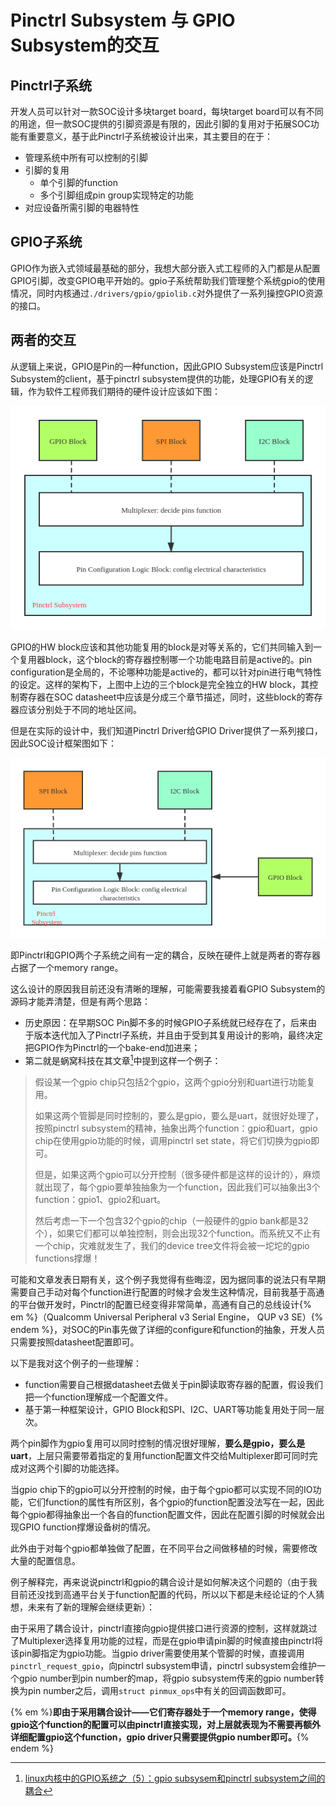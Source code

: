 # Pinctrl Subsystem 与 GPIO Subsystem的交互

## Pinctrl子系统

开发人员可以针对一款SOC设计多块target board，每块target board可以有不同的用途，但一款SOC提供的引脚资源是有限的，因此引脚的复用对于拓展SOC功能有重要意义，基于此Pinctrl子系统被设计出来，其主要目的在于：

- 管理系统中所有可以控制的引脚
- 引脚的复用
  - 单个引脚的function
  - 多个引脚组成pin group实现特定的功能
- 对应设备所需引脚的电器特性

## GPIO子系统

GPIO作为嵌入式领域最基础的部分，我想大部分嵌入式工程师的入门都是从配置GPIO引脚，改变GPIO电平开始的。gpio子系统帮助我们管理整个系统gpio的使用情况，同时内核通过`./drivers/gpio/gpiolib.c`对外提供了一系列操控GPIO资源的接口。

## 两者的交互

从逻辑上来说，GPIO是Pin的一种function，因此GPIO Subsystem应该是Pinctrl Subsystem的client，基于pinctrl subsystem提供的功能，处理GPIO有关的逻辑，作为软件工程师我们期待的硬件设计应该如下图：

![p&g-1](p&g-1.jpg)

GPIO的HW block应该和其他功能复用的block是对等关系的，它们共同输入到一个复用器block，这个block的寄存器控制哪一个功能电路目前是active的。pin configuration是全局的，不论哪种功能是active的，都可以针对pin进行电气特性的设定。这样的架构下，上图中上边的三个block是完全独立的HW block，其控制寄存器在SOC datasheet中应该是分成三个章节描述，同时，这些block的寄存器应该分别处于不同的地址区间。

但是在实际的设计中，我们知道Pinctrl Driver给GPIO Driver提供了一系列接口，因此SOC设计框架图如下：

![p&g-2](p&g-2.jpg)

即Pinctrl和GPIO两个子系统之间有一定的耦合，反映在硬件上就是两者的寄存器占据了一个memory range。

这么设计的原因我目前还没有清晰的理解，可能需要我接着看GPIO Subsystem的源码才能弄清楚，但是有两个思路：

- 历史原因：在早期SOC Pin脚不多的时候GPIO子系统就已经存在了，后来由于版本迭代加入了Pinctrl子系统，并且由于受到其复用设计的影响，最终决定把GPIO作为Pinctrl的一个bake-end加进来；
- 第二就是蜗窝科技在其文章[^1]中提到这样一个例子：

> 
> 假设某一个gpio chip只包括2个gpio，这两个gpio分别和uart进行功能复用。
>
> 如果这两个管脚是同时控制的，要么是gpio，要么是uart，就很好处理了，按照pinctrl subsystem的精神，抽象出两个function：gpio和uart，gpio chip在使用gpio功能的时候，调用pinctrl set state，将它们切换为gpio即可。
>
> 但是，如果这两个gpio可以分开控制（很多硬件都是这样的设计的），麻烦就出现了，每个gpio要单独抽象为一个function，因此我们可以抽象出3个function：gpio1、gpio2和uart。
>
> 然后考虑一下一个包含32个gpio的chip（一般硬件的gpio bank都是32个），如果它们都可以单独控制，则会出现32个function。而系统又不止有一个chip，灾难就发生了，我们的device tree文件将会被一坨坨的gpio functions撑爆！

可能和文章发表日期有关，这个例子我觉得有些晦涩，因为据同事的说法只有早期需要自己手动对每个function进行配置的时候才会发生这种情况，目前我基于高通的平台做开发时，Pinctrl的配置已经变得非常简单，高通有自己的总线设计{% em %}（Qualcomm Universal Peripheral v3 Serial Engine， QUP v3 SE）{% endem %}，对SOC的Pin事先做了详细的configure和function的抽象，开发人员只需要按照datasheet配置即可。

以下是我对这个例子的一些理解：

- function需要自己根据datasheet去做关于pin脚读取寄存器的配置，假设我们把一个function理解成一个配置文件。
- 基于第一种框架设计，GPIO Block和SPI、I2C、UART等功能复用处于同一层次。

两个pin脚作为gpio复用可以同时控制的情况很好理解，**要么是gpio，要么是uart**，上层只需要带着指定的复用function配置文件交给Multiplexer即可同时完成对这两个引脚的功能选择。

当gpio chip下的gpio可以分开控制的时候，由于每个gpio都可以实现不同的IO功能，它们function的属性有所区别，各个gpio的function配置没法写在一起，因此每个gpio都得抽象出一个各自的function配置文件，因此在配置引脚的时候就会出现GPIO function撑爆设备树的情况。

此外由于对每个gpio都单独做了配置，在不同平台之间做移植的时候，需要修改大量的配置信息。



例子解释完，再来说说pinctrl和gpio的耦合设计是如何解决这个问题的（由于我目前还没找到高通平台关于function配置的代码，所以以下都是未经论证的个人猜想，未来有了新的理解会继续更新）：

由于采用了耦合设计，pinctrl直接向gpio提供接口进行资源的控制，这样就跳过了Multiplexer选择复用功能的过程，而是在gpio申请pin脚的时候直接由pinctrl将该pin脚指定为gpio功能。当gpio driver需要使用某个管脚的时候，直接调用`pinctrl_request_gpio`，向pinctrl subsystem申请，pinctrl subsystem会维护一个gpio number到pin number的map，将gpio subsystem传来的gpio number转换为pin number之后，调用`struct pinmux_ops`中有关的回调函数即可。

{% em %}**即由于采用耦合设计——它们寄存器处于一个memory range，使得gpio这个function的配置可以由pinctrl直接实现，对上层就表现为不需要再额外详细配置gpio这个function，gpio driver只需要提供gpio number即可。**{% endem %}



[^1]: [linux内核中的GPIO系统之（5）：gpio subsysem和pinctrl subsystem之间的耦合](http://www.wowotech.net/gpio_subsystem/pinctrl-and-gpio.html)

